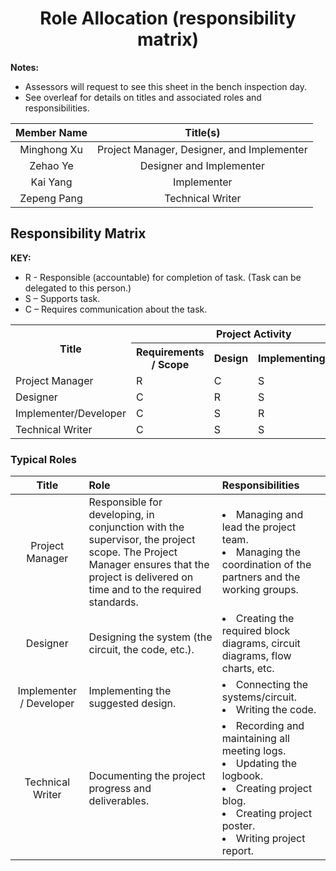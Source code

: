 <h1 align="center">
  Role Allocation (responsibility matrix)
</h1>

**Notes:**
- Assessors will request to see this sheet in the bench inspection day.
- See overleaf for details on titles and associated roles and responsibilities.

| Member Name | Title(s)
|     :-:     | :-:
| Minghong Xu | Project Manager, Designer, and Implementer
| Zehao Ye    | Designer and Implementer
| Kai Yang    | Implementer
| Zepeng Pang | Technical Writer


## Responsibility Matrix

**KEY:**
- R - Responsible (accountable) for completion of task. (Task can be delegated to this person.)
- S – Supports task.
- C – Requires communication about the task.

<table>
    <tr>
        <th rowspan="2">Title</th>
        <th colspan="4">Project Activity</th>
        <th colspan="4">Deliverables</th>
    </tr>
    <tr>
        <th>Requirements / Scope</th>
        <th>Design</th>
        <th>Implementing</th>
        <th>Testing</th>
        <th>Poster</th>
        <th>Blog</th>
        <th>Bench</th>
        <th>Report</th>
    </tr>
    <tr>
        <td>Project Manager</td>
        <td>R</td>
        <td>C</td>
        <td>S</td>
        <td>S</td>
        <td>S</td>
        <td>S</td>
        <td>S</td>
        <td>S/R</td>
    </tr>
    <tr>
        <td>Designer</td>
        <td>C</td>
        <td>R</td>
        <td>S</td>
        <td>S</td>
        <td>S</td>
        <td>S</td>
        <td>S</td>
        <td>S</td>
    </tr>
    <tr>
        <td>Implementer/Developer</td>
        <td>C</td>
        <td>S</td>
        <td>R</td>
        <td>S</td>
        <td>C</td>
        <td>C</td>
        <td>R</td>
        <td>S</td>
    </tr>
    <tr>
        <td>Technical Writer</td>
        <td>C</td>
        <td>S</td>
        <td>S</td>
        <td>S</td>
        <td>R</td>
        <td>R</td>
        <td>C</td>
        <td>R</td>
    </tr>
</table>

### Typical Roles
| Title | Role | Responsibilities |
| :-: |:- |:- |
| Project Manager | Responsible for developing, in conjunction with the supervisor, the project scope. The Project Manager ensures that the project is delivered on time and to the required standards. | <ur><li>Managing and lead the project team.</li><li>Managing the coordination of the partners and the working groups.</li></ur>
| Designer | Designing the system (the circuit, the code, etc.). | <ur><li>Creating the required block diagrams, circuit diagrams, flow charts, etc.</li></ur>
| Implementer / Developer | Implementing the suggested design. | <ur><li>Connecting the systems/circuit.</li><li>Writing the code.</li></ur>
| Technical Writer | Documenting the project progress and deliverables. | <ur><li>Recording and maintaining all meeting logs.</li><li>Updating the logbook.</li><li>Creating project blog.</li><li>Creating project poster.</li><li>Writing project report.</li></ur>
